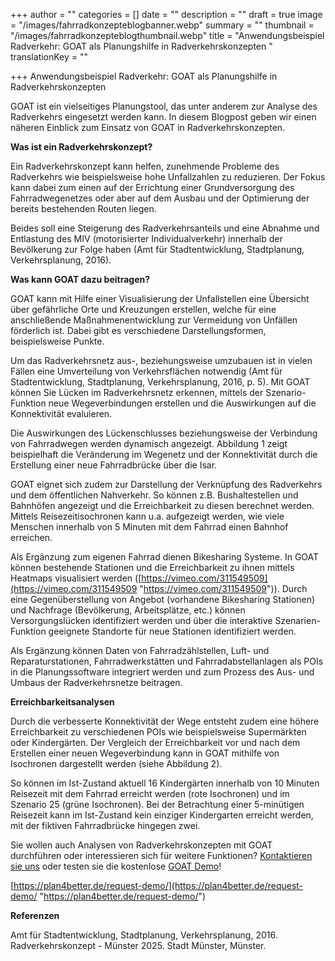 +++
author = ""
categories = []
date = ""
description = ""
draft = true
image = "/images/fahrradkonzepteblogbanner.webp"
summary = ""
thumbnail = "/images/fahrradkonzepteblogthumbnail.webp"
title = "Anwendungsbeispiel Radverkehr: GOAT als Planungshilfe in Radverkehrskonzepten "
translationKey = ""

+++
Anwendungsbeispiel Radverkehr: GOAT als Planungshilfe in Radverkehrskonzepten

GOAT ist ein vielseitiges Planungstool, das unter anderem zur Analyse des Radverkehrs eingesetzt werden kann. In diesem Blogpost geben wir einen näheren Einblick zum Einsatz von GOAT in Radverkehrskonzepten.

**Was ist ein Radverkehrskonzept?**

Ein Radverkehrskonzept kann helfen, zunehmende Probleme des Radverkehrs wie beispielsweise hohe Unfallzahlen zu reduzieren. Der Fokus kann dabei zum einen auf der Errichtung einer Grundversorgung des Fahrradwegenetzes oder aber auf dem Ausbau und der Optimierung der bereits bestehenden Routen liegen.

Beides soll eine Steigerung des Radverkehrsanteils und eine Abnahme und Entlastung des MIV (motorisierter Individualverkehr) innerhalb der Bevölkerung zur Folge haben (Amt für Stadtentwicklung, Stadtplanung, Verkehrsplanung, 2016).

**Was kann GOAT dazu beitragen?**

GOAT kann mit Hilfe einer Visualisierung der Unfallstellen eine Übersicht über gefährliche Orte und Kreuzungen erstellen, welche für eine anschließende Maßnahmenentwicklung zur Vermeidung von Unfällen förderlich ist. Dabei gibt es verschiedene Darstellungsformen, beispielsweise Punkte.

Um das Radverkehrsnetz aus-, beziehungsweise umzubauen ist in vielen Fällen eine Umverteilung von Verkehrsflächen notwendig (Amt für Stadtentwicklung, Stadtplanung, Verkehrsplanung, 2016, p. 5). Mit GOAT können Sie Lücken im Radverkehrsnetz erkennen, mittels der Szenario-Funktion neue Wegeverbindungen erstellen und die Auswirkungen auf die Konnektivität evaluieren.

Die Auswirkungen des Lückenschlusses beziehungsweise der Verbindung von Fahrradwegen werden dynamisch angezeigt. Abbildung 1 zeigt beispielhaft die Veränderung im Wegenetz und der Konnektivität durch die Erstellung einer neue Fahrradbrücke über die Isar.

GOAT eignet sich zudem zur Darstellung der Verknüpfung des Radverkehrs und dem öffentlichen Nahverkehr. So können z.B. Bushaltestellen und Bahnhöfen angezeigt und die Erreichbarkeit zu diesen berechnet werden. Mittels Reisezeitisochronen kann u.a. aufgezeigt werden, wie viele Menschen innerhalb von 5 Minuten mit dem Fahrrad einen Bahnhof erreichen.

Als Ergänzung zum eigenen Fahrrad dienen Bikesharing Systeme. In GOAT können bestehende Stationen und die Erreichbarkeit zu ihnen mittels Heatmaps visualisiert werden ([https://vimeo.com/311549509](https://vimeo.com/311549509 "https://vimeo.com/311549509")). Durch eine Gegenüberstellung von Angebot (vorhandene Bikesharing Stationen) und Nachfrage (Bevölkerung, Arbeitsplätze, etc.) können Versorgungslücken identifiziert werden und über die interaktive Szenarien-Funktion geeignete Standorte für neue Stationen identifiziert werden.

Als Ergänzung können Daten von Fahrradzählstellen, Luft- und Reparaturstationen, Fahrradwerkstätten und Fahrradabstellanlagen als POIs in die Planungssoftware integriert werden und zum Prozess des Aus- und Umbaus der Radverkehrsnetze beitragen.

**Erreichbarkeitsanalysen**

Durch die verbesserte Konnektivität der Wege entsteht zudem eine höhere Erreichbarkeit zu verschiedenen POIs wie beispielsweise Supermärkten oder Kindergärten. Der Vergleich der Erreichbarkeit vor und nach dem Erstellen einer neuen Wegeverbindung kann in GOAT mithilfe von Isochronen dargestellt werden (siehe Abbildung 2).

So können im Ist-Zustand aktuell 16 Kindergärten innerhalb von 10 Minuten Reisezeit mit dem Fahrrad erreicht werden (rote Isochronen) und im Szenario 25 (grüne Isochronen). Bei der Betrachtung einer 5-minütigen Reisezeit kann im Ist-Zustand kein einziger Kindergarten erreicht werden, mit der fiktiven Fahrradbrücke hingegen zwei.

Sie wollen auch Analysen von Radverkehrskonzepten mit GOAT durchführen oder interessieren sich für weitere Funktionen? [Kontaktieren sie uns]() oder testen sie die kostenlose [GOAT Demo](/request-demo/ "Kostenlose Demo-Version")!

[https://plan4better.de/request-demo/](https://plan4better.de/request-demo/ "https://plan4better.de/request-demo/")

**Referenzen**

Amt für Stadtentwicklung, Stadtplanung, Verkehrsplanung, 2016. Radverkehrskonzept - Münster 2025. Stadt Münster, Münster.